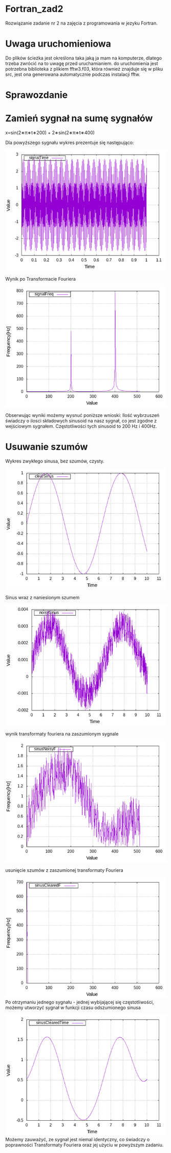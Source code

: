 # Fortran_zad2
Rozwiązanie zadanie nr 2 na zajęcia z programowania w jezyku Fortran.
# Uwaga uruchomieniowa
Do plików ścieżka jest określona taka jaką ja mam na komputerze, dlatego trzeba zwrócić na to uwagę przed uruchamianiem.
do uruchomienia jest potrzebna biblioteka z plikiem fftw3.f03, która również znajduje się w pliku src, jest ona generowana automatycznie podczas instalacji fftw. 

# Sprawozdanie
# Zamień sygnał na sumę sygnałów 

x=sin(2∗π∗t∗200) + 2∗sin(2∗π∗t∗400)

Dla powyższego sygnału wykres prezentuje się następująco:

![](https://github.com/brytyjczyk/Fortran_zad2/blob/master/res/signalTime.png)

Wynik po Transformacie Fouriera

![](https://github.com/brytyjczyk/Fortran_zad2/blob/master/res/signalFreq.png)

Obserwując wyniki możemy wysnuć poniższe wnioski:
Ilość wybrzuszeń świadczy o ilosci składowych sinusoid na nasz sygnał, co jest zgodne z wejściowym sygnałem.
Częstotliwości tych sinusoid to 200 Hz i 400Hz.

# Usuwanie szumów

Wykres zwykłego sinusa, bez szumów, czysty.

![](https://github.com/brytyjczyk/Fortran_zad2/blob/master/res/clearSinus.png)

Sinus wraz z naniesionym szumem

![](https://github.com/brytyjczyk/Fortran_zad2/blob/master/res/noisySinus.png)

wynik transformaty fouriera na zaszumionym sygnale

![](https://github.com/brytyjczyk/Fortran_zad2/blob/master/res/sinusNoisyF.png)

usunięcie szumów z zaszumionej transformaty Fouriera

![](https://github.com/brytyjczyk/Fortran_zad2/blob/master/res/sinusClearedF.png)
Po otrzymaniu jednego sygnału - jednej wybijającej się częstotliwości, możemy utworzyć sygnał w funkcji czasu odszumionego sinusa

![](https://github.com/brytyjczyk/Fortran_zad2/blob/master/res/sinusClearedTime.png)
Możemy zauważyć, ze sygnał jest niemal identyczny, co świadczy o poprawności Transformaty Fouriera oraz jej użyciu w powyższym zadaniu.
